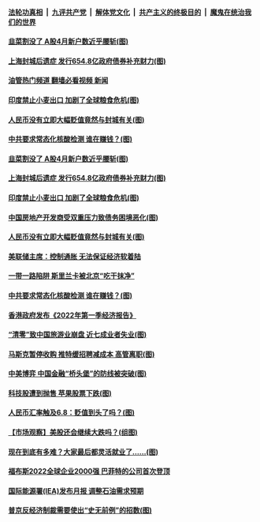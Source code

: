 ####  [法轮功真相](../../../../basic/blob/master/README.md?t=05151931) &nbsp;|&nbsp; [九评共产党](../../../../9ping.md/blob/master/README.md?t=05151931) &nbsp;|&nbsp; [解体党文化](../../../../jtdwh.md/blob/master/README.md?t=05151931)  &nbsp;|&nbsp; [共产主义的终极目的](../../../../gczydzjmd.md/blob/master/README.md?t=05151931) &nbsp;|&nbsp; [魔鬼在统治我们的世界](../../../../mgztzwmdsj.md/blob/master/README.md?t=05151931) 

#### [韭菜割没了 A股4月新户数近乎腰斩(图)](../pages/p5/1006449.md?t=05151931) 

#### [上海封城后遗症 发行654.8亿政府债券补充财力(图)](../pages/p5/1006428.md?t=05151931) 

#### [油管热门频道 翻墙必看视频 新闻](http://45.76.130.85:81/youtube.html?05151931)

#### [印度禁止小麦出口 加剧了全球粮食危机(图)](../pages/p5/1006427.md?t=05151931) 

#### [人民币没有立即大幅贬值竟然与封城有关(图)](../pages/p5/1006410.md?t=05151931) 


#### [中共要求常态化核酸检测 谁在赚钱？(图)](../pages/p5/1006355.md?t=05151931) 

#### [韭菜割没了 A股4月新户数近乎腰斩(图)](../pages/p5/1006449.md?t=05151931) 

#### [上海封城后遗症 发行654.8亿政府债券补充财力(图)](../pages/p5/1006428.md?t=05151931) 

#### [印度禁止小麦出口 加剧了全球粮食危机(图)](../pages/p5/1006427.md?t=05151931) 

#### [中国房地产开发商受双重压力致债务困境恶化(图)](../pages/p5/1006418.md?t=05151931) 

#### [人民币没有立即大幅贬值竟然与封城有关(图)](../pages/p5/1006410.md?t=05151931) 


#### [美联储主席：控制通胀 无法保证经济软着陆](../pages/p5/1006379.md?t=05151931) 

#### [一带一路陷阱 斯里兰卡被北京“吃干抹净”](../pages/p5/1006378.md?t=05151931) 

#### [中共要求常态化核酸检测 谁在赚钱？(图)](../pages/p5/1006355.md?t=05151931) 

#### [香港政府发布《2022年第一季经济报告》](../pages/p5/1006332.md?t=05151931) 

#### [“清零”致中国旅游业崩盘 近七成业者失业(图)](../pages/p5/1006331.md?t=05151931) 

#### [马斯克暂停收购 推特缓招聘减成本 高管离职(图)](../pages/p5/1006315.md?t=05151931) 

#### [中美博弈 中国金融“桥头堡”的防线被突破(图)](../pages/p5/1006309.md?t=05151931) 

#### [科技股遭到抛售 苹果股票下跌(图)](../pages/p5/1006261.md?t=05151931) 

#### [人民币汇率触及6.8：贬值到头了吗？(图)](../pages/p5/1006265.md?t=05151931) 

#### [【市场观察】美股还会继续大跌吗？(组图)](../pages/p5/1006259.md?t=05151931) 

#### [现在到底有多难？大家最后都灵活就业了…… ​​​(图)](../pages/p5/1006257.md?t=05151931) 

#### [福布斯2022全球企业2000强 巴菲特的公司首次登顶](../pages/p5/1006228.md?t=05151931) 

#### [国际能源署(IEA)发布月报 调整石油需求预期](../pages/p5/1006224.md?t=05151931) 

#### [普京反经济制裁需要使出“史无前例”的招数(图)](../pages/p5/1006222.md?t=05151931) 

<img src='http://gfw-breaker.win/goodnews/indexes/p5.md' width='0px' height='0px'/>
